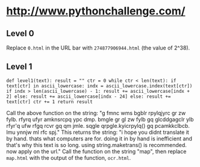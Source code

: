 # http://www.pythonchallenge.com/

## Level 0
Replace `0.html` in the URL bar with `274877906944.html` (the value of 2^38).

## Level 1
`def level1(text):
  result = ""
  ctr = 0
  while ctr < len(text):
    if text[ctr] in ascii_lowercase:
      indx = ascii_lowercase.index(text[ctr])
      if indx > len(ascii_lowercase) - 1:
        result += ascii_lowercase[indx + 2]
      else:
        result += ascii_lowercase[indx - 24]
    else:
      result += text[ctr]
    ctr += 1
  return result`
 
Call the above function on the string:
"g fmnc wms bgblr rpylqjyrc gr zw fylb. rfyrq ufyr amknsrcpq ypc dmp. bmgle gr gl zw fylb gq glcddgagclr ylb rfyr'q ufw rfgq rcvr gq qm jmle. sqgle qrpgle.kyicrpylq() gq pcamkkclbcb. lmu ynnjw ml rfc spj."
This returns the string:
"i hope you didnt translate it by hand. thats what computers are for. doing it in by hand is inefficient and that's why this text is so long. using string.maketrans() is recommended. now apply on the url."
Call the function on the string "map", then replace `map.html` with the output of the function, `ocr.html`.
